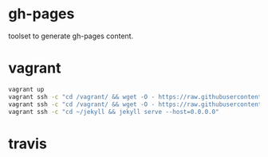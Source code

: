# gh-pages

toolset to generate gh-pages content.

# vagrant

```sh
vagrant up
vagrant ssh -c "cd /vagrant/ && wget -O - https://raw.githubusercontent.com/mh-cbon/gh-pages/master/setup.sh | sh"
vagrant ssh -c "cd /vagrant/ && wget -O - https://raw.githubusercontent.com/mh-cbon/gh-pages/master/update-ghpages.sh | GH=mh-cbon/gh-pages JEKYLL=pietromenna/jekyll-cayman-theme sh"
vagrant ssh -c "cd ~/jekyll && jekyll serve --host=0.0.0.0"
```

# travis

```yml

```
